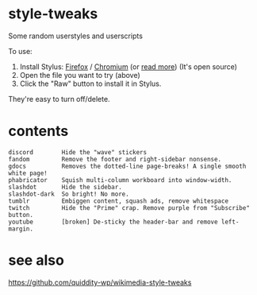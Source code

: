 # style-tweaks

Some random userstyles and userscripts

To use: 
1. Install Stylus: [Firefox](https://addons.mozilla.org/en-US/firefox/addon/styl-us/) / [Chromium](https://chrome.google.com/webstore/detail/stylus/clngdbkpkpeebahjckkjfobafhncgmne/) (or [read more](https://github.com/openstyles/stylus/wiki/Usercss)) (It's open source)
2. Open the file you want to try (above) 
3. Click the "Raw" button to install it in Stylus. 

They're easy to turn off/delete.

# contents

	discord        Hide the "wave" stickers
	fandom         Remove the footer and right-sidebar nonsense.
	gdocs          Removes the dotted-line page-breaks! A single smooth white page!
	phabricator    Squish multi-column workboard into window-width.
	slashdot       Hide the sidebar.
	slashdot-dark  So bright! No more.
	tumblr         Embiggen content, squash ads, remove whitespace
	twitch         Hide the "Prime" crap. Remove purple from "Subscribe" button.
	youtube        [broken] De-sticky the header-bar and remove left-margin.

# see also
https://github.com/quiddity-wp/wikimedia-style-tweaks
